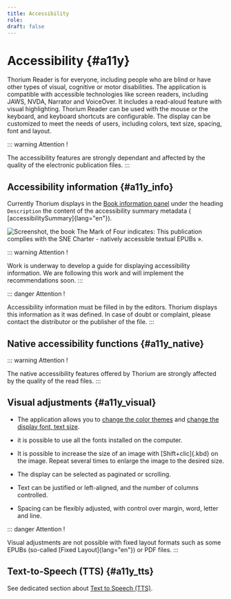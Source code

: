 ```yaml
---
title: Accessibility
role:
draft: false
---
```


# Accessibility {#a11y}

Thorium Reader is for everyone, including people who are blind or have
other types of visual, cognitive or motor disabilities. The application
is compatible with accessible technologies like screen readers,
including JAWS, NVDA, Narrator and VoiceOver. It includes a read-aloud
feature with visual highlighting. Thorium Reader can be used with the
mouse or the keyboard, and keyboard shortcuts are configurable. The
display can be customized to meet the needs of users, including colors,
text size, spacing, font and layout.

::: warning
Attention !

The accessibility features are strongly dependant and affected by the
quality of the electronic publication files.
:::

## Accessibility information {#a11y_info}

Currently Thorium displays in the [Book information panel]()
under the heading `Description` the content of the accessibility summary
metadata ( [accessibilitySummary]{lang="en"}).

![Screenshot, the book The Mark of Four indicates: This publication
complies with the SNE Charter - natively accessible textual EPUBs
».](../../resources/images/local-fr/thorium-bookinfo-a11ysummary.png)

::: warning
Attention !

Work is underway to develop a guide for displaying accessibility
information. We are following this work and will implement the
recommendations soon.
:::

::: danger
Attention !

Accessibility information must be filled in by the editors. Thorium
displays this information as it was defined. In case of doubt or
complaint, please contact the distributor or the publisher of the file.
:::

## Native accessibility functions {#a11y_native}

::: warning
Attention !

The native accessibility features offered by Thorium are strongly
affected by the quality of the read files.
:::

## Visual adjustments {#a11y_visual}

-   The application allows you to [change the color
    themes]() and [change the display font, text
    size]().

-   it is possible to use all the fonts installed on the computer.

-   It is possible to increase the size of an image with
    [Shift+clic]{.kbd} on the image. Repeat several times to enlarge the
    image to the desired size.

-   The display can be selected as paginated or scrolling.

-   Text can be justified or left-aligned, and the number of columns
    controlled.

-   Spacing can be flexibly adjusted, with control over margin, word,
    letter and line.

::: danger
Attention !

Visual adjustments are not possible with fixed layout formats such as
some EPUBs (so-called [Fixed Layout]{lang="en"}) or PDF files.
:::

## Text-to-Speech (TTS) {#a11y_tts}

See dedicated section about [Text to Speech (TTS)]().
